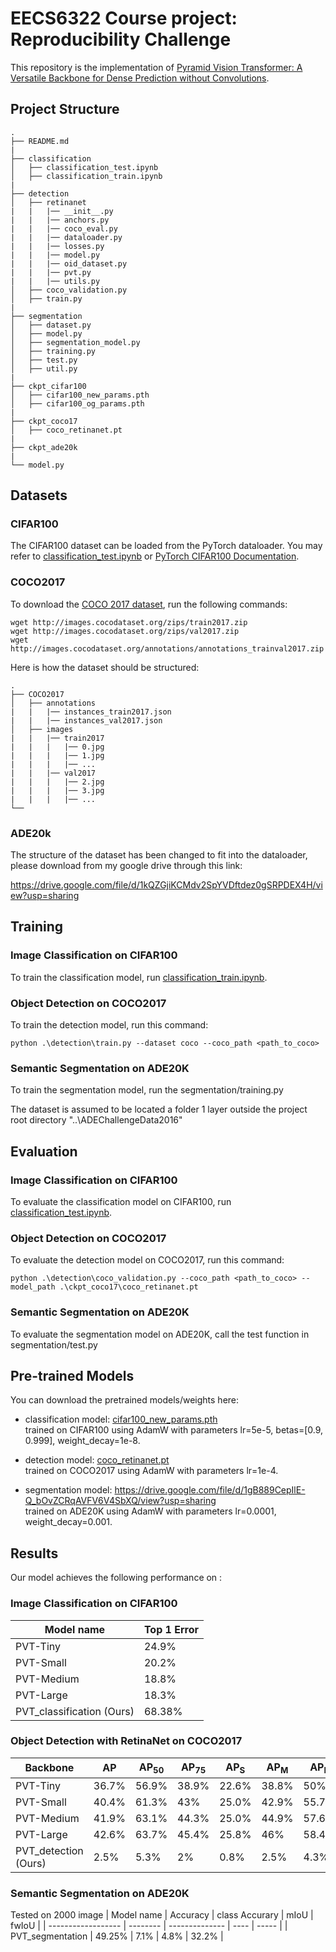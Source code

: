# EECS6322 Course project: Reproducibility Challenge

This repository is the implementation of [Pyramid Vision Transformer: A Versatile Backbone for Dense Prediction without Convolutions](https://arxiv.org/abs/2102.12122).

## Project Structure


```
.
├── README.md
|
├── classification
│   ├── classification_test.ipynb
│   ├── classification_train.ipynb
|
├── detection
│   ├── retinanet
|   |   |── __init__.py
|   |   |── anchors.py
|   |   |── coco_eval.py
|   |   |── dataloader.py
|   |   |── losses.py
|   |   |── model.py
|   |   |── oid_dataset.py
|   |   |── pvt.py
|   |   |── utils.py
│   ├── coco_validation.py
│   ├── train.py
|
├── segmentation
│   ├── dataset.py
│   ├── model.py
│   ├── segmentation_model.py
│   ├── training.py
│   ├── test.py
│   ├── util.py
|
├── ckpt_cifar100
│   ├── cifar100_new_params.pth
│   ├── cifar100_og_params.pth
|
├── ckpt_coco17
│   ├── coco_retinanet.pt
|
├── ckpt_ade20k
|
└── model.py
```

## Datasets

### CIFAR100
The CIFAR100 dataset can be loaded from the PyTorch dataloader. You may refer to [classification_test.ipynb](classification/classification_train.ipynb) or [PyTorch CIFAR100 Documentation](https://pytorch.org/vision/main/generated/torchvision.datasets.CIFAR100.html).

### COCO2017
To download the [COCO 2017 dataset](https://cocodataset.org/#download), run the following commands:

```download
wget http://images.cocodataset.org/zips/train2017.zip
wget http://images.cocodataset.org/zips/val2017.zip
wget http://images.cocodataset.org/annotations/annotations_trainval2017.zip
```

Here is how the dataset should be structured:
```
.
├── COCO2017
│   ├── annotations
|   |   |── instances_train2017.json
|   |   |── instances_val2017.json
│   ├── images
|   |   |── train2017
|   |   |   |── 0.jpg
|   |   |   |── 1.jpg
|   |   |   |── ...
|   |   |── val2017
|   |   |   |── 2.jpg
|   |   |   |── 3.jpg
|   |   |   |── ...
└──
```

### ADE20k
The structure of the dataset has been changed to fit into the dataloader, please download from my google drive through this link:

https://drive.google.com/file/d/1kQZGjiKCMdv2SpYVDftdez0gSRPDEX4H/view?usp=sharing

## Training

### Image Classification on CIFAR100

To train the classification model, run [classification_train.ipynb](classification/classification_train.ipynb).

### Object Detection on COCO2017

To train the detection model, run this command:

```train
python .\detection\train.py --dataset coco --coco_path <path_to_coco>
```

### Semantic Segmentation on ADE20K

To train the segmentation model, run the segmentation/training.py

The dataset is assumed to be located a folder 1 layer outside the project root directory
"..\\ADEChallengeData2016"

## Evaluation

### Image Classification on CIFAR100

To evaluate the classification model on CIFAR100, run [classification_test.ipynb](classification/classification_test.ipynb).

### Object Detection on COCO2017

To evaluate the detection model on COCO2017, run this command:

```eval
python .\detection\coco_validation.py --coco_path <path_to_coco> --model_path .\ckpt_coco17\coco_retinanet.pt
```

### Semantic Segmentation on ADE20K

To evaluate the segmentation model on ADE20K, call the test function in segmentation/test.py


## Pre-trained Models

You can download the pretrained models/weights here:

- classification model: [cifar100_new_params.pth](ckpt_cifar100/cifar100_new_params.pth) <br>
  trained on CIFAR100 using AdamW with parameters lr=5e-5, betas=[0.9, 0.999], weight_decay=1e-8.

- detection model: [coco_retinanet.pt](ckpt_coco17/coco_retinanet.pt) <br>
  trained on COCO2017 using AdamW with parameters lr=1e-4.
  
- segmentation model: https://drive.google.com/file/d/1gB889CepIlE-Q_bOvZCRqAVFV6V4SbXQ/view?usp=sharing <br>
  trained on ADE20K using AdamW with parameters lr=0.0001, weight_decay=0.001. 

## Results

Our model achieves the following performance on :

### Image Classification on CIFAR100

| Model name         | Top 1 Error  |
| ------------------ |---------------- |
| PVT-Tiny |     24.9%         |
| PVT-Small |     20.2%         |
| PVT-Medium |     18.8%         |
| PVT-Large |     18.3%         |
| PVT_classification (Ours) |      68.38%       |

### Object Detection with RetinaNet on COCO2017

| Backbone         | AP  | AP<sub>50</sub> | AP<sub>75</sub> | AP<sub>S</sub> | AP<sub>M</sub> | AP<sub>L</sub> |
| ------------------ |---------------- | -------------- |---------------- | -------------- | -------------- | -------------- |
| PVT-Tiny      |     36.7%         |      56.9%       |      38.9%       |      22.6%       |      38.8%       |      50%       |
| PVT-Small      |     40.4%         |      61.3%       |      43%       |      25.0%       |      42.9%       |      55.7%       |
| PVT-Medium      |     41.9%         |      63.1%       |      44.3%       |      25.0%       |      44.9%       |      57.6%       |
| PVT-Large      |     42.6%         |      63.7%       |      45.4%       |      25.8%       |      46%       |      58.4%       |
| PVT_detection (Ours)      |     2.5%         |      5.3%       |      2%       |      0.8%       |      2.5%       |      4.3%       |

### Semantic Segmentation on ADE20K

Tested on 2000 image
| Model name         | Accuracy  | class Accurary | mIoU | fwIoU |
| ------------------ | --------  | -------------- | ---- | ----- |
| PVT_segmentation   |  49.25%   |      7.1%      | 4.8% | 32.2% |
